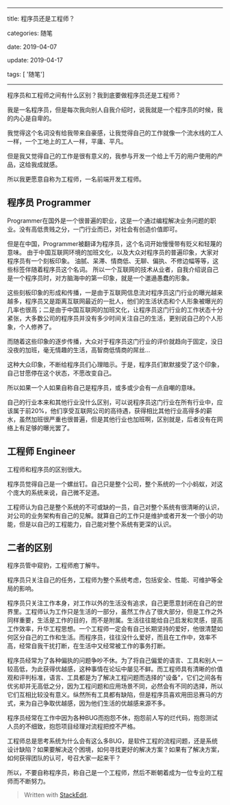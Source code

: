 
---

title: 程序员还是工程师？

categories: 随笔

date: 2019-04-07

update: 2019-04-17

tags: [ '随笔']

---

程序员和工程师之间有什么区别？我到底要做程序员还是工程师？

<!--more-->


我是一名程序员，但是每次我向别人自我介绍时，说我就是一个程序员的时候，我的内心是自卑的。


我觉得这个名词没有给我带来自豪感，让我觉得自己的工作就像一个流水线的工人一样，一个工地上的工人一样，平庸、平凡。


但是我又觉得自己的工作是很有意义的，我参与开发一个给上千万的用户使用的产品，这给我成就感。

所以我更愿意自称为工程师，一名前端开发工程师。

## 程序员 Programmer

Programmer在国外是一个很普遍的职业，这是一个通过编程解决业务问题的职业。没有高低贵贱之分，一门行业而已，对社会有创造价值即可。

但是在中国，Programmer被翻译为程序员，这个名词开始慢慢带有贬义和轻蔑的意味。
由于中国互联网环境的加班文化，以及大众对程序员的普遍印象，大家对程序员有一个刻板印象。
油腻、呆滞、情商低、无聊、偏执、不修边幅等等，这些标签伴随着程序员这个名词。
所以一个互联网的技术从业者，自我介绍说自己是一个程序员时，对方脑海中的第一印象，就是一个邋遢愚蠢的形象。

这些刻板印象的形成和传播，一是由于互联网信息流对程序员这门行业的曝光越来越多，程序员又是距离互联网最近的一批人，他们的生活状态和个人形象被曝光的几率也很高；二是由于中国互联网的加班文化，让程序员这门行业的工作状态十分紧张，大多数公司的程序员并没有多少时间关注自己的生活，更别说自己的个人形象，个人修养了。

而随着这些印象的逐步传播，大众对于程序员这门行业的评价就趋向于固定，没日没夜的加班，毫无情趣的生活，高智商低情商的屌丝...

这种大众印象，不断给程序员们心理暗示。于是，程序员们默默接受了这个印象，自己甘愿停在这个状态，不愿改变自己。

所以如果一个人如果自称自己是程序员，或多或少会有一点自嘲的意味。

自己的行业本来和其他行业没什么区别，可以说程序员这门行业在所有行业中，应该属于前20%，他们享受互联网公司的高待遇，获得相比其他行业高得多的薪水，虽然加班很严重也很普遍，但是其他行业也加班啊，区别就是，后者没有在网络上有足够的曝光罢了。



## 工程师 Engineer
工程师和程序员的区别很大。

程序员觉得自己是一个螺丝钉。自己只是整个公司，整个系统的一个小蚂蚁，对这个庞大的系统来说，自己微不足道。

工程师认为自己是整个系统的不可或缺的一员，自己对整个系统有很清晰的认识，对公司的业务架构有自己的见解。就算自己的工作只是维护或者开发一个很小的功能，但是以自己的工程能力，自己能对整个系统有更深的认识。

## 二者的区别

程序员管中窥豹，工程师庖丁解牛。

程序员只关注自己的任务，工程师为整个系统考虑，包括安全、性能、可维护等全局的影响。

程序员只关注工作本身，对工作以外的生活没有追求，自己更愿意封闭在自己的世界里。工程师认为工作只是生活的一部分，虽然工作占了很大部分，但是工作之外同样重要，生活是工作的目的，而不是附属。生活往往能给自己启发和灵感，提高工作效率，升华工程思想。一个工程师一定会有自己长期坚持的爱好，他很清楚如何区分自己的工作和生活。而程序员，往往没什么爱好，而且在工作中，效率不高，经常自我干扰打断，在生活中又经常被工作的事务打断。

程序员经常为了各种偏执的问题争吵不休。为了将自己偏爱的语言、工具和别人一较高低，为此获得优越感，这种事情在论坛中屡见不鲜。而工程师具有清晰的价值观和评判标准，语言、工具都是为了解决工程问题而选择的"设备"，它们之间各有优劣却并无高低之分，因为工程问题和应用场景不同，必然会有不同的选择，所以它们互相比较没有意义。纵然所有工具都有缺陷，但是程序员喜欢用田忌赛马的方式，来为自己争取优越感，因为他们生活的优越感来源不多。


程序员经常在工作中因为各种BUG而抱怨不休，抱怨前人写的烂代码，抱怨测试人员的不细致，抱怨项目经理对流程把控不严格。

工程师总是思考系统为什么会有这么多BUG，是软件工程的流程问题，还是系统设计缺陷？如果要解决这个困境，如何寻找更好的解决方案？如果有了解决方案，如何获得团队的认可，号召大家一起来干？

所以，不要自称程序员，称自己是一个工程师，然后不断朝着成为一位专业的工程师而不断努力。


> Written with [StackEdit](https://stackedit.io/).
<!--stackedit_data:
eyJoaXN0b3J5IjpbMTgyMDA5MjM5NV19
-->